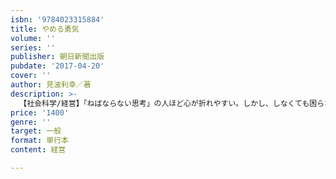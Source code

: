 ```yaml
---
isbn: '9784023315884'
title: やめる勇気
volume: ''
series: ''
publisher: 朝日新聞出版
pubdate: '2017-04-20'
cover: ''
author: 見波利幸／著
description: >-
  【社会科学/経営】「ねばならない思考」の人ほど心が折れやすい。しかし、しなくても困らないことは意外に多い。深刻な心の病に陥る前に、自分を追い込んでいる何げない習慣をやめてみることを提案する。また、ストレスをモチベーションに変える方法も。
price: '1400'
genre: ''
target: 一般
format: 単行本
content: 経営

---
```

